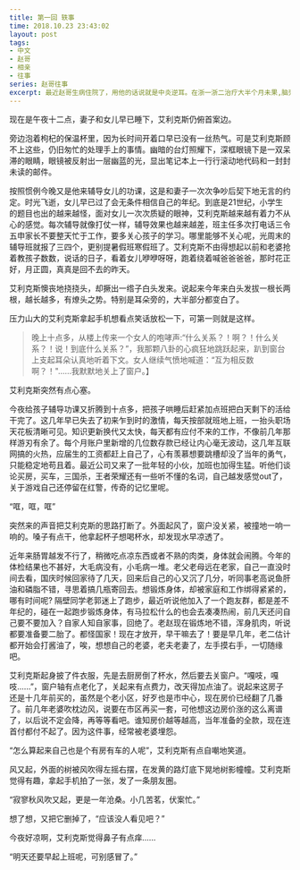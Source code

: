 ```yaml
---
title: 第一回 轶事
time: 2018.10.23 23:43:02
layout: post
tags:
- 中文
- 赵哥
- 相亲
- 往事
series: 赵哥往事
excerpt: 最近赵哥生病住院了，用他的话说就是中炎逆耳。在浙一浙二治疗大半个月未果,脑壳反而疼的更厉害了。中炎逆耳利于行，于是他坐火车回老家医院检查，结果从中耳炎活生生拖成脂流性耳突炎，要做手术的那种，气的他大骂庸医误我。
---
```


现在是午夜十二点，妻子和女儿早已睡下，艾利克斯仍俯首案边。

旁边泡着枸杞的保温杯里，因为长时间开着口早已没有一丝热气。可是艾利克斯顾不上这些，仍旧匆忙的处理手上的事情。幽暗的台灯照耀下，深框眼镜下是一双呆滞的眼睛，眼镜被反射出一层幽蓝的光，显出笔记本上一行行滚动地代码和一封封未读的邮件。

按照惯例今晚又是他来辅导女儿的功课，这是和妻子一次次争吵后契下地无言的约定。时光飞逝，女儿早已过了会无条件相信自己的年纪。到底是21世纪，小学生的题目也出的越来越怪，面对女儿一次次质疑的眼神，艾利克斯越来越有着力不从心的感觉。每次辅导就像打仗一样，辅导效果也越来越差，班主任多次打电话三令五申家长不要整天忙于工作，要多关心孩子的学习。哪里能够不关心呢，光周末的辅导班就报了三四个，更别提暑假班寒假班了。艾利克斯不由得想起以前和老婆抢着教孩子数数，说话的日子，看着女儿咿咿呀呀，跑着绕着喊爸爸爸爸，那时花正好，月正圆，真真是回不去的昨天。

艾利克斯懊丧地挠挠头，却撅出一绺子白头发来。说起来今年来白头发拔一根长两根，越长越多，有燎头之势。特别是耳朵旁的，大半部分都变白了。

压力山大的艾利克斯拿起手机想看点笑话放松一下，可第一则就是这样。

>
> 晚上十点多，从楼上传来一个女人的咆哮声:“什么关系？！啊？！什么关系？！说！到底什么关系？”，我那颗八卦的心疯狂地跳跃起来，趴到窗台上支起耳朵认真地听着下文。女人继续气愤地喊道：“互为相反数啊？！"……我默默地关上了窗户。】
>

艾利克斯突然有点心塞。

今夜给孩子辅导功课又折腾到十点多，把孩子哄睡后赶紧加点班把白天剩下的活给干完了。这几年早已失去了初来乍到时的激情，每天按部就班地上班，一抬头职场天花板清晰可见。知识更新换代又太快，每天都有应付不来的工作，不像前几年那样游刃有余了。每个月账户里新增的几位数存款已经让内心毫无波动，这几年互联网搞的火热，应届生的工资都赶上自己了，心有羡慕想要跳槽却没了当年的勇气，只能稳定地苟且着。最近公司又来了一批年轻的小伙，加班也加得生猛。听他们谈论买房，买车，三国杀，王者荣耀还有一些听不懂的名词，自己越发感觉out了，关于游戏自己还停留在红警，传奇的记忆里呢。

“哐，哐，哐”

突然来的声音把艾利克斯的思路打断了。外面起风了，窗户没关紧，被撞地一响一响的。嗓子有点干，他拿起杯子想喝杯水，却发现水早凉透了。

近年来肠胃越发不行了，稍微吃点凉东西或者不熟的肉类，身体就会闹腾。今年的体检结果也不甚好，大毛病没有，小毛病一堆。老父老母远在老家，自己一直没时间去看，国庆时候回家待了几天，回来后自己的心又沉了几分，听同事老高说鱼肝油和磷脂不错，寻思着搞几瓶寄回去。想锻炼身体，却被家庭和工作绑得紧紧的，哪有时间呢? 隔壁同学老郭迷上了跑步，最近听说他加入了一个跑友群，都是差不年纪的，碰在一起跑步锻炼身体，有马拉松什么的也会去凑凑热闹，前几天还问自己要不要加入？自家人知自家事，回绝了。老赵现在锻炼地不错，浑身肌肉，听说都要准备要二胎了。都怪国家！现在才放开，早干嘛去了！要是早几年，老二估计都开始会打酱油了，唉，想想自己的老婆，老夫老妻了，左手摸右手，一切随缘吧。

艾利克斯起身披了件衣服，先是去厨房倒了杯水，然后要去关窗户。“嘎吱，嘎吱......”，窗户轴有点老化了，关起来有点费力，改天得加点油了。说起来这房子还是十几年前买的，虽然是个老小区，好歹也是市中心，现在房价已经翻了几番了。前几年老婆吹枕边风，说要在市区再买一套，可他想这边房价涨的这么离谱了，以后说不定会降，再等等看吧。谁知房价越等越高，当年准备的全款，现在连首付都付不起了。因为这件事，经常被老婆埋怨。

“怎么算起来自己也是个有房有车的人呢”，艾利克斯有点自嘲地笑道。

风又起，外面的树被风吹得左摇右摆，在发黄的路灯底下晃地树影幢幢。艾利克斯觉得有趣，拿起手机拍了一张，发了一条朋友圈。

“寂寥秋风吹又起，更是一年沧桑。小几苦茗，伏案忙。”

想了想，又把它删掉了，“应该没人看见吧？”

今夜好凉啊，艾利克斯觉得鼻子有点痒......

“明天还要早起上班呢，可别感冒了。”
